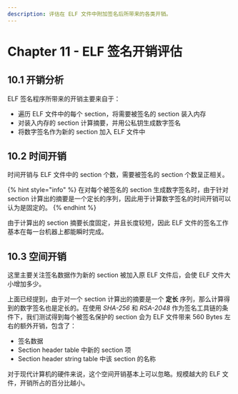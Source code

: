 ```yaml
---
description: 评估在 ELF 文件中附加签名后所带来的各类开销。
---
```


# Chapter 11 - ELF 签名开销评估

## 10.1 开销分析

ELF 签名程序所带来的开销主要来自于：

* 遍历 ELF 文件中的每个 section，将需要被签名的 section 装入内存
* 对装入内存的 section 计算摘要，并用公私钥生成数字签名
* 将数字签名作为新的 section 加入 ELF 文件中

## 10.2 时间开销

时间开销与 ELF 文件中的 section 个数，需要被签名的 section 个数呈正相关。

{% hint style="info" %}
在对每个被签名的 section 生成数字签名时，由于针对 section 计算出的摘要是一个定长的序列，因此用于计算数字签名的时间开销可以认为是固定的。
{% endhint %}

由于计算出的 section 摘要长度固定，并且长度较短，因此 ELF 文件的签名工作基本在每一台机器上都能瞬时完成。

## 10.3 空间开销

这里主要关注签名数据作为新的 section 被加入原 ELF 文件后，会使 ELF 文件大小增加多少。

上面已经提到，由于对一个 section 计算出的摘要是一个 **定长** 序列，那么计算得到的数字签名也是定长的。在使用 _SHA-256_ 和 _RSA-2048_ 作为签名工具链的条件下，我们测试得到每个被签名保护的 section 会为 ELF 文件带来 560 Bytes 左右的额外开销，包含了：

* 签名数据
* Section header table 中新的 section 项
* Section header string table 中该 section 的名称

对于现代计算机的硬件来说，这个空间开销基本上可以忽略。规模越大的 ELF 文件，开销所占的百分比越小。

